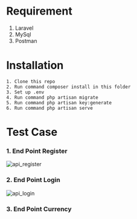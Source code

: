 #

# Requirement
1. Laravel
2. MySql
3. Postman
 
# Installation
```
1. Clone this repo
2. Run command composer install in this folder
3. Set up .env
4. Run command php artisan migrate
5. Run command php artisan key:generate
6. Run command php artisan serve
```

# Test Case

### 1. End Point Register
![api_register](https://i.ibb.co/WcDPX89/api-register.png)
### 2. End Point Login
![api_login](https://i.ibb.co/BCVWDxb/api-login.png)
### 3. End Point Currency
